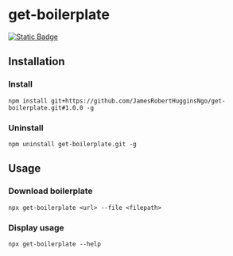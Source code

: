# get-boilerplate

[![Static Badge](https://img.shields.io/badge/Tag-1.0.0-6cc644)](https://github.com/JamesRobertHugginsNgo/get-boilerplate/tree/1.0.0)

## Installation

### Install

```
npm install git+https://github.com/JamesRobertHugginsNgo/get-boilerplate.git#1.0.0 -g
```

### Uninstall

```
npm uninstall get-boilerplate.git -g
```

## Usage

### Download boilerplate

```
npx get-boilerplate <url> --file <filepath>
```

### Display usage

```
npx get-boilerplate --help
```
